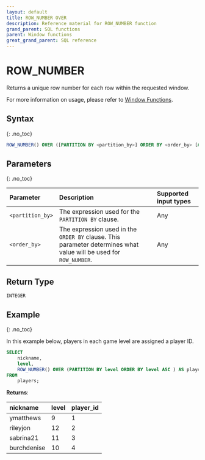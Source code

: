 ```yaml
---
layout: default
title: ROW_NUMBER OVER
description: Reference material for ROW_NUMBER function
grand_parent: SQL functions
parent: Window functions
great_grand_parent: SQL reference
---
```


# ROW\_NUMBER

Returns a unique row number for each row within the requested window.

For more information on usage, please refer to [Window Functions](./window-functions.md).

## Syntax
{: .no_toc}

```sql
ROW_NUMBER() OVER ([PARTITION BY <partition_by>] ORDER BY <order_by> [ASC|DESC] )
```

## Parameters 
{: .no_toc}

| Parameter | Description                                      |Supported input types | 
| :--------- | :------------------------------------------------ | :------------| 
| `<partition_by>`   | The expression used for the `PARTITION BY` clause.                                                                | Any |
| `<order_by>`   | The expression used in the `ORDER BY` clause. This parameter determines what value will be used for `ROW_NUMBER`. | Any |

## Return Type
`INTEGER`

## Example
{: .no_toc}

In this example below, players in each game level are assigned a player ID.

```sql
SELECT
	nickname,
	level,
	ROW_NUMBER() OVER (PARTITION BY level ORDER BY level ASC ) AS player_id
FROM
	players;
```

**Returns**:

| nickname | level | player_id |
|:-----------|:------------|:-----------|
| ymatthews      |           9 |          1 |
| rileyjon  |          12 |          2 |
| sabrina21      |          11 |          3 |
| burchdenise      |          10 |          4 |

